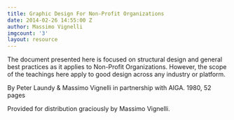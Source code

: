 ```yaml
---
title: Graphic Design For Non-Profit Organizations
date: 2014-02-26 14:55:00 Z
author: Massimo Vignelli
imgcount: '3'
layout: resource
---
```


The document presented here is focused on structural design and general best practices as it applies to Non-Profit Organizations. However, the scope of the teachings here apply to good design across any industry or platform.

By Peter Laundy & Massimo Vignelli in partnership with AIGA. 1980, 52 pages

Provided for distribution graciously by Massimo Vignelli.
